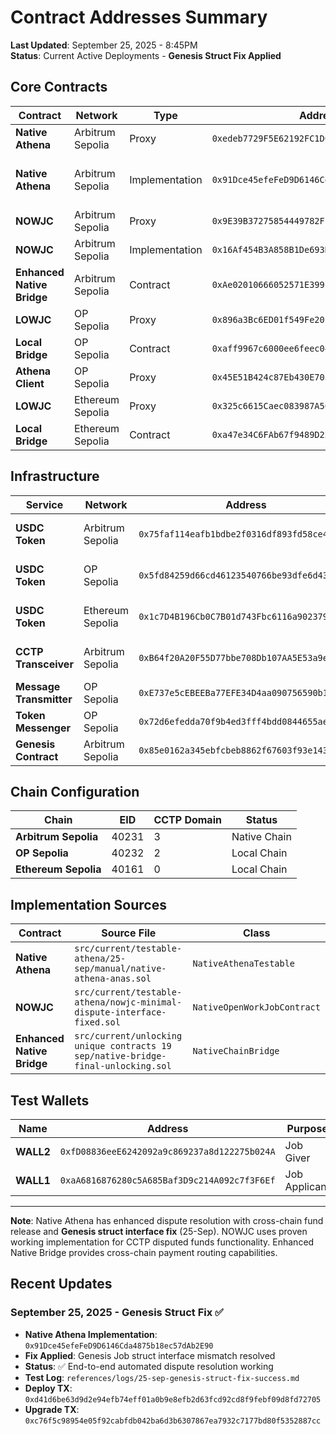 # Contract Addresses Summary

**Last Updated**: September 25, 2025 - 8:45PM  
**Status**: Current Active Deployments - **Genesis Struct Fix Applied**

## Core Contracts

| Contract | Network | Type | Address | Status |
|----------|---------|------|---------|---------|
| **Native Athena** | Arbitrum Sepolia | Proxy | `0xedeb7729F5E62192FC1D0E43De0ee9C7Bd5cbFBE` | ✅ Active |
| **Native Athena** | Arbitrum Sepolia | Implementation | `0x91Dce45efeFeD9D6146Cda4875b18ec57dAb2E90` | ✅ **Genesis Fix - 25-Sep** |
| **NOWJC** | Arbitrum Sepolia | Proxy | `0x9E39B37275854449782F1a2a4524405cE79d6C1e` | ✅ Active |
| **NOWJC** | Arbitrum Sepolia | Implementation | `0x16Af454B3A858B1De693D7E6A61DeD302FC5a1aC` | ✅ Current |
| **Enhanced Native Bridge** | Arbitrum Sepolia | Contract | `0xAe02010666052571E399b1fe9E2c39B37A3Bc3A7` | ✅ Active |
| **LOWJC** | OP Sepolia | Proxy | `0x896a3Bc6ED01f549Fe20bD1F25067951913b793C` | ✅ Active |
| **Local Bridge** | OP Sepolia | Contract | `0xaff9967c6000ee6feec04d29a39cc7a4ecff4bc0` | ✅ Active |
| **Athena Client** | OP Sepolia | Proxy | `0x45E51B424c87Eb430E705CcE3EcD8e22baD267f7` | ✅ Active |
| **LOWJC** | Ethereum Sepolia | Proxy | `0x325c6615Caec083987A5004Ce9110f932923Bd3A` | ✅ Active |
| **Local Bridge** | Ethereum Sepolia | Contract | `0xa47e34C6FAb67f9489D22531f2DD572006058ae7` | ✅ Active |

## Infrastructure

| Service | Network | Address | Purpose |
|---------|---------|---------|---------|
| **USDC Token** | Arbitrum Sepolia | `0x75faf114eafb1bdbe2f0316df893fd58ce46aa4d` | Native chain USDC |
| **USDC Token** | OP Sepolia | `0x5fd84259d66cd46123540766be93dfe6d43130d7` | Local chain USDC |
| **USDC Token** | Ethereum Sepolia | `0x1c7D4B196Cb0C7B01d743Fbc6116a902379C7238` | Local chain USDC |
| **CCTP Transceiver** | Arbitrum Sepolia | `0xB64f20A20F55D77bbe708Db107AA5E53a9e39063` | Cross-chain USDC |
| **Message Transmitter** | OP Sepolia | `0xE737e5cEBEEBa77EFE34D4aa090756590b1CE275` | CCTP messaging |
| **Token Messenger** | OP Sepolia | `0x72d6efedda70f9b4ed3fff4bdd0844655aea2bd5` | CCTP sender |
| **Genesis Contract** | Arbitrum Sepolia | `0x85e0162a345ebfcbeb8862f67603f93e143fa487` | Data storage |

## Chain Configuration

| Chain | EID | CCTP Domain | Status |
|-------|-----|-------------|---------|
| **Arbitrum Sepolia** | 40231 | 3 | Native Chain |
| **OP Sepolia** | 40232 | 2 | Local Chain |
| **Ethereum Sepolia** | 40161 | 0 | Local Chain |

## Implementation Sources

| Contract | Source File | Class |
|----------|-------------|-------|
| **Native Athena** | `src/current/testable-athena/25-sep/manual/native-athena-anas.sol` | `NativeAthenaTestable` |
| **NOWJC** | `src/current/testable-athena/nowjc-minimal-dispute-interface-fixed.sol` | `NativeOpenWorkJobContract` |
| **Enhanced Native Bridge** | `src/current/unlocking unique contracts 19 sep/native-bridge-final-unlocking.sol` | `NativeChainBridge` |

## Test Wallets

| Name | Address | Purpose |
|------|---------|---------|
| **WALL2** | `0xfD08836eeE6242092a9c869237a8d122275b024A` | Job Giver |
| **WALL1** | `0xaA6816876280c5A685Baf3D9c214A092c7f3F6Ef` | Job Applicant |

---

**Note**: Native Athena has enhanced dispute resolution with cross-chain fund release and **Genesis struct interface fix** (25-Sep). NOWJC uses proven working implementation for CCTP disputed funds functionality. Enhanced Native Bridge provides cross-chain payment routing capabilities.

## Recent Updates

### September 25, 2025 - Genesis Struct Fix ✅
- **Native Athena Implementation**: `0x91Dce45efeFeD9D6146Cda4875b18ec57dAb2E90`
- **Fix Applied**: Genesis Job struct interface mismatch resolved
- **Status**: ✅ End-to-end automated dispute resolution working
- **Test Log**: `references/logs/25-sep-genesis-struct-fix-success.md`
- **Deploy TX**: `0xd41d6be63d9d2e94efb74eff01a0b9e8efb2d63fcd92cd8f9febf09d8fd72705`
- **Upgrade TX**: `0xc76f5c98954e05f92cabfdb042ba6d3b6307867ea7932c7177bd80f5352887cc`